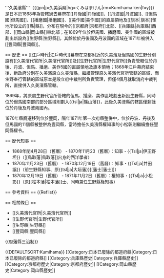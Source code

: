 '''久美濱縣'''（{{jpn|j=久美浜県|hg=くみはまけん|rm=Kumihama ken|f=y}}）是日本於1868年為管轄過去幕府在[[丹後國|丹後國]]、[[丹波國|丹波國]]、[[但馬國|但馬國]]、[[播磨國|播磨國]]、[[美作國|美作國]]的直屬領地及[[旗本|旗本]]領地所設立的[[縣|縣]]，分布在現今的[[京都府|京都府]]北部、[[兵庫縣|兵庫縣]]西部、[[岡山縣|岡山縣]]東北部；在1869年位於但馬國、播磨國、美作國的區域被劃出新設為[[生野縣|生野縣]]，其餘位於丹後國及丹波國的區域在1871年被併入[[豐岡縣|豐岡縣]]。

== 歷史 ==
[[江戶時代|江戶時代]]幕府在京都附近的久美濱及但馬國的生野分別設有[[久美濱代官所|久美濱代官所]]及[[生野代官所|生野代官所]]負責管轄位於丹後、丹波、但馬、播磨、美作5國的直屬領地及旗本領地；1868年江戶幕府結束後，新政府分別在久美濱設立久美濱縣，繼續管理原久美濱代官所管轄的區域，而生野奉行管轄的區域原本是設立府中裁判所負責管理，但僅4個月就取消府中裁判所，直接併入久美濱縣管轄。

1869年，將原屬生野代官所管轄的但馬、播磨、美作區域劃出新設生野縣，同時位於但馬國南部的部分區域則劃入{{tsl|ja|篠山藩}}，此後久美津縣的轄區僅剩餘位於丹後及丹波兩國內。

1870年縣廳遷移到位於豐岡，隔年1871年第一次府縣整併中，位於丹波、丹後及但馬國的11個縣被整併為豐岡縣，當時擔任久美濱縣權知事的小松彰則繼續擔任豐岡縣權令。

== 歴代知事 ==
* 1868年閏4月28日（舊曆） - 1870年11月23（舊曆）：知事・{{Tsl|ja|伊王野坦}}（[[鳥取藩|鳥取藩]]出身的西洋學者）
* 1870年11月23日（舊曆） - 1870年12月19日（舊曆）：知事・{{Tsl|ja|井田譲}}（前生野縣知事、原{{tsl|ja|大垣藩}}[[藩士|藩士]]） 
* 1870年12月19日（舊曆） - 1871年11月2日（舊曆）：權知事・{{Tsl|ja|小松彰}}（原[[松本藩|松本藩]]士、同時兼任生野縣権知事）

== 參考資料 ==
{{Reflist}}

== 相關條目 ==
* [[久美濱代官所|久美濱代官所]]
* [[生野代官所|生野代官所]]
* [[生野縣|生野縣]]
* [[豐岡縣|豐岡縣]]

{{府藩縣三治制}}

{{DEFAULTSORT:Kumihama}}
[[Category:日本已廢除的都道府縣|Category:日本已廢除的都道府縣]]
[[Category:兵庫縣歷史|Category:兵庫縣歷史]]
[[Category:京都府歷史|Category:京都府歷史]]
[[Category:岡山縣歷史|Category:岡山縣歷史]]